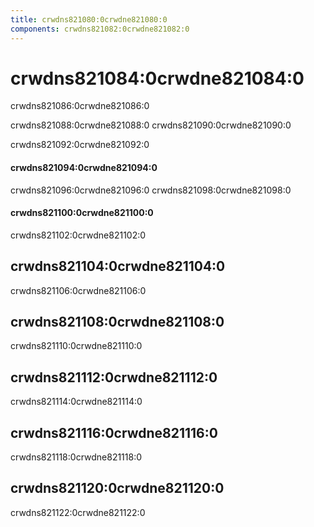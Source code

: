 ```yaml
---
title: crwdns821080:0crwdne821080:0
components: crwdns821082:0crwdne821082:0
---
```

# crwdns821084:0crwdne821084:0

<p class="description">crwdns821086:0crwdne821086:0</p>

crwdns821088:0crwdne821088:0 crwdns821090:0crwdne821090:0

crwdns821092:0crwdne821092:0

#### crwdns821094:0crwdne821094:0

crwdns821096:0crwdne821096:0 crwdns821098:0crwdne821098:0

#### crwdns821100:0crwdne821100:0

crwdns821102:0crwdne821102:0

## crwdns821104:0crwdne821104:0

crwdns821106:0crwdne821106:0

## crwdns821108:0crwdne821108:0

crwdns821110:0crwdne821110:0

## crwdns821112:0crwdne821112:0

crwdns821114:0crwdne821114:0

## crwdns821116:0crwdne821116:0

crwdns821118:0crwdne821118:0

## crwdns821120:0crwdne821120:0

crwdns821122:0crwdne821122:0